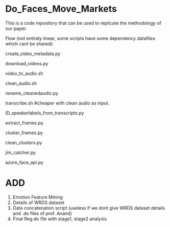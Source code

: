 # Do_Faces_Move_Markets

This is a code repository that can be used to replicate the methodology of our paper.

Flow (not entirely linear, some scripts have some dependency datafiles which cant be shared):

create_video_metadata.py

download_videos.py

video_to_audio.sh

clean_audio.sh

rename_cleanedaudio.py

transcribe.sh #cheaper with clean audio as input.

ID_speakerlabels_from_transcripts.py

extract_frames.py

cluster_frames.py

clean_clusters.py

jim_catcher.py

azure_face_api.py

# ADD
1. Emotion Feature Mining
2. Details of WRDS dataset
3. Data concatenation script (useless if we dont give WRDS dataset details and .do files of prof. Anand)
4. Final Reg.do file with stage1, stage2 analysis

